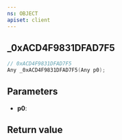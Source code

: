 ```yaml
---
ns: OBJECT
apiset: client
---
```

## _0xACD4F9831DFAD7F5

```c
// 0xACD4F9831DFAD7F5
Any _0xACD4F9831DFAD7F5(Any p0);
```


## Parameters
* **p0**:

## Return value

